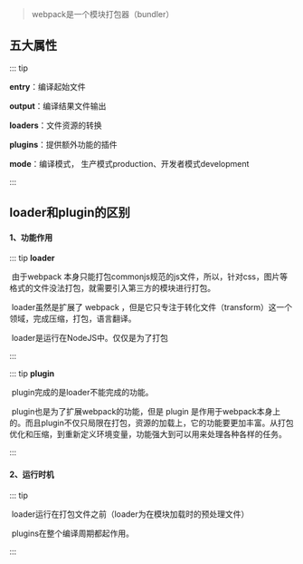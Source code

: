 > webpack是一个模块打包器（bundler）

## 五大属性

::: tip

**entry**：编译起始文件

**output**：编译结果文件输出

**loaders**：文件资源的转换

**plugins**：提供额外功能的插件

**mode**：编译模式， 生产模式production、开发者模式development


:::

## loader和plugin的区别

#### 1、功能作用

::: tip **loader**

​	由于webpack 本身只能打包commonjs规范的js文件，所以，针对css，图片等格式的文件没法打包，就需要引入第三方的模块进行打包。

​	loader虽然是扩展了 webpack ，但是它只专注于转化文件（transform）这一个领域，完成压缩，打包，语言翻译。

​	loader是运行在NodeJS中。仅仅是为了打包

:::

::: tip **plugin**

​	plugin完成的是loader不能完成的功能。

​	plugin也是为了扩展webpack的功能，但是 plugin 是作用于webpack本身上的。而且plugin不仅只局限在打包，资源的加载上，它的功能要更加丰富。从打包优化和压缩，到重新定义环境变量，功能强大到可以用来处理各种各样的任务。

:::

#### 2、运行时机

::: tip 

​	loader运行在打包文件之前（loader为在模块加载时的预处理文件）

​	plugins在整个编译周期都起作用。

:::

